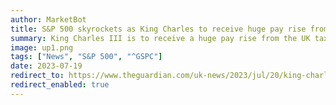 ```yaml
---
author: MarketBot
title: S&P 500 skyrockets as King Charles to receive huge pay rise from UK taxpayers
summary: King Charles III is to receive a huge pay rise from the UK taxpayer, according to government plans to boost public funding of the monarchy by 45% from 2025.
image: up1.png
tags: ["News", "S&P 500", "^GSPC"]
date: 2023-07-19
redirect_to: https://www.theguardian.com/uk-news/2023/jul/20/king-charles-to-receive-huge-pay-rise-from-uk-taxpayers
redirect_enabled: true
---
```

